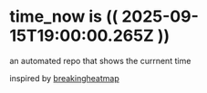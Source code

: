 # time_now is (( 2025-09-15T19:00:00.265Z ))

an automated repo that shows the currnent time

inspired by [breakingheatmap](https://github.com/breakingheatmap/breakingheatmap)